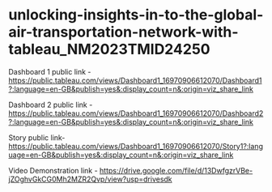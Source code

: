 # unlocking-insights-in-to-the-global-air-transportation-network-with-tableau_NM2023TMID24250


Dashboard 1 public link - https://public.tableau.com/views/Dashboard1_16970906612070/Dashboard1?:language=en-GB&publish=yes&:display_count=n&:origin=viz_share_link

Dashboard 2 public link - https://public.tableau.com/views/Dashboard1_16970906612070/Dashboard2?:language=en-GB&publish=yes&:display_count=n&:origin=viz_share_link

Story public link- https://public.tableau.com/views/Dashboard1_16970906612070/Story1?:language=en-GB&publish=yes&:display_count=n&:origin=viz_share_link

Video Demonstration link - https://drive.google.com/file/d/13DwfgzrVBe-jZOghvGkCG0Mh2MZR2Qvp/view?usp=drivesdk
